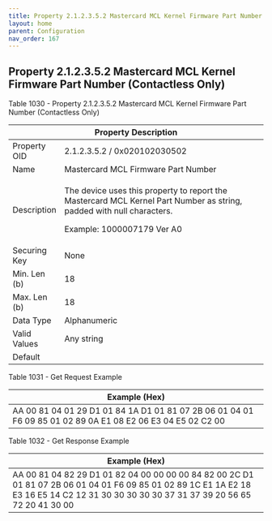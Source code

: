 ```yaml
---
title: Property 2.1.2.3.5.2 Mastercard MCL Kernel Firmware Part Number (Contactless Only)
layout: home
parent: Configuration
nav_order: 167
---
```


## Property 2.1.2.3.5.2 Mastercard MCL Kernel Firmware Part Number (Contactless Only)

Table 1030 - Property 2.1.2.3.5.2 Mastercard MCL Kernel Firmware Part
Number (Contactless Only)

<table>
<colgroup>
<col style="width: 14%" />
<col style="width: 85%" />
</colgroup>
<thead>
<tr>
<th colspan="2">Property Description</th>
</tr>
</thead>
<tbody>
<tr>
<td>Property OID</td>
<td>2.1.2.3.5.2 / 0x020102030502</td>
</tr>
<tr>
<td>Name</td>
<td>Mastercard MCL Firmware Part Number</td>
</tr>
<tr>
<td>Description</td>
<td><p>The device uses this property to report the Mastercard MCL Kernel
Part Number as string, padded with null characters.</p>
<p>Example: 1000007179 Ver A0</p></td>
</tr>
<tr>
<td>Securing Key</td>
<td>None</td>
</tr>
<tr>
<td>Min. Len (b)</td>
<td>18</td>
</tr>
<tr>
<td>Max. Len (b)</td>
<td>18</td>
</tr>
<tr>
<td>Data Type</td>
<td>Alphanumeric</td>
</tr>
<tr>
<td>Valid Values</td>
<td>Any string</td>
</tr>
<tr>
<td>Default</td>
<td></td>
</tr>
</tbody>
</table>

Table 1031 - Get Request Example

| Example (Hex) |
|----|
| AA 00 81 04 01 29 D1 01 84 1A D1 01 81 07 2B 06 01 04 01 F6 09 85 01 02 89 0A E1 08 E2 06 E3 04 E5 02 C2 00 |

Table 1032 - Get Response Example

| Example (Hex) |
|----|
| AA 00 81 04 82 29 D1 01 82 04 00 00 00 00 84 82 00 2C D1 01 81 07 2B 06 01 04 01 F6 09 85 01 02 89 1C E1 1A E2 18 E3 16 E5 14 C2 12 31 30 30 30 30 30 37 31 37 39 20 56 65 72 20 41 30 00 |

##